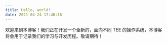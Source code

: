 ```yaml
---
title: Hello, world!
date: 2021-04-24 17:40:16
---
```


欢迎来到本博客！我们正在开发一个全新的，面向不同 TEE 的操作系统，本博客将会用于记录我们的学习与开发历程。敬请期待！
